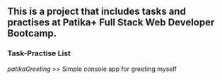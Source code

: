 ## This is a project that includes tasks and practises at Patika+ Full Stack Web Developer Bootcamp.

### Task-Practise List
_patikaGreeting_ >> Simple console app for greeting myself


